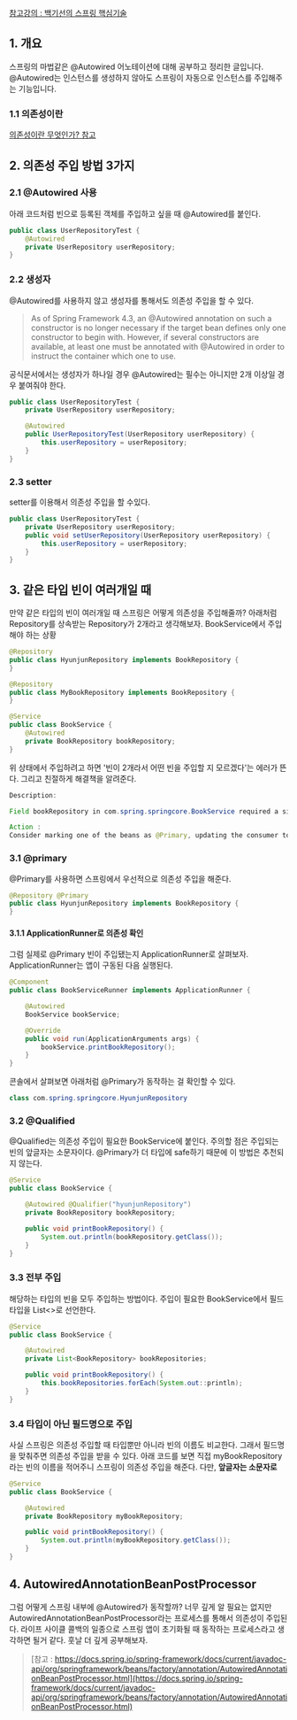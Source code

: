 [참고강의 : 백기선의 스프링 핵심기술](https://www.inflearn.com/course/spring-framework_core/dashboard)

## 1. 개요
스프링의 마법같은 @Autowired 어노테이션에 대해 공부하고 정리한 글입니다. @Autowired는 인스턴스를 생성하지 않아도 스프링이 자동으로 인스턴스를 주입해주는 기능입니다.  

### 1.1 의존성이란
[의존성이란 무엇인가? 참고](https://github.com/guswns1659/Writing/blob/3e4025dfcfc7c60d75f6b31f578baa7700ba6451/%ED%94%84%EB%A1%9C%EA%B7%B8%EB%9E%98%EB%B0%8D/Spring/2020-04-12-Spring%20-%20%EC%9D%98%EC%A1%B4%EC%84%B1%EC%9D%B4%EB%9E%80%20%EB%AC%B4%EC%97%87%EC%9D%B8%EA%B0%80.md)

## 2. 의존성 주입 방법 3가지
###  2.1 @Autowired 사용 
아래 코드처럼 빈으로 등록된 객체를 주입하고 싶을 때 @Autowired를 붙인다. 

```java
public class UserRepositoryTest {
    @Autowired
    private UserRepository userRepository;
}

```

###  2.2 생성자
@Autowired를 사용하지 않고 생성자를 통해서도 의존성 주입을 할 수 있다.
> As of Spring Framework 4.3, an @Autowired annotation on such a constructor is no longer necessary if the target bean defines only one constructor to begin with. However, if several constructors are available, at least one must be annotated with @Autowired in order to instruct the container which one to use. 

공식문서에서는 생성자가 하나일 경우 @Autowired는 필수는 아니지만 2개 이상일 경우 붙여줘야 한다. 

```java
public class UserRepositoryTest {
    private UserRepository userRepository;

    @Autowired
    public UserRepositoryTest(UserRepository userRepository) {
        this.userRepository = userRepository;
    }
}
```

###  2.3 setter
setter를 이용해서 의존성 주입을 할 수있다. 

```java
public class UserRepositoryTest {
    private UserRepository userRepository;
    public void setUserRepository(UserRepository userRepository) {
        this.userRepository = userRepository;    
    }
}
```

## 3. 같은 타입 빈이 여러개일 때
만약 같은 타입의 빈이 여러개일 때 스프링은 어떻게 의존성을 주입해줄까? 아래처럼 Repository를 상속받는 Repository가 2개라고 생각해보자. BookService에서 주입해야 하는 상황 

```java
@Repository
public class HyunjunRepository implements BookRepository {
}

@Repository
public class MyBookRepository implements BookRepository {
}

@Service
public class BookService {
    @Autowired
    private BookRepository bookRepository;
}
```

위 상태에서 주입하려고 하면 '빈이 2개라서 어떤 빈을 주입할 지 모르겠다'는 에러가 뜬다. 그리고 친절하게 해결책을 알려준다.  

```java
Description:

Field bookRepository in com.spring.springcore.BookService required a single bean, but 2 were found:

Action : 
Consider marking one of the beans as @Primary, updating the consumer to accept multiple beans, or using @Qualifier to identify the bean that should be consumed

```
### 3.1 @primary
@Primary를 사용하면 스프링에서 우선적으로 의존성 주입을 해준다. 

```java
@Repository @Primary
public class HyunjunRepository implements BookRepository {
}
```

#### 3.1.1 ApplicationRunner로 의존성 확인
그럼 실제로 @Primary 빈이 주입됐는지 ApplicationRunner로 살펴보자. ApplicationRunner는 앱이 구동된 다음 실행된다. 

```java
@Component
public class BookServiceRunner implements ApplicationRunner {

    @Autowired
    BookService bookService;

    @Override
    public void run(ApplicationArguments args) {
        bookService.printBookRepository();
    }
}
```

콘솔에서 살펴보면 아래처럼 @Primary가 동작하는 걸 확인할 수 있다. 

```java
class com.spring.springcore.HyunjunRepository
```

### 3.2 @Qualified
@Qualified는 의존성 주입이 필요한 BookService에 붙인다. 주의할 점은 주입되는 빈의 앞글자는 소문자이다. @Primary가 더 타입에 safe하기 때문에 이 방법은 추천되지 않는다. 

```java
@Service
public class BookService {

    @Autowired @Qualifier("hyunjunRepository")
    private BookRepository bookRepository;

    public void printBookRepository() {
        System.out.println(bookRepository.getClass());
    }
}
```
### 3.3 전부 주입
해당하는 타입의 빈을 모두 주입하는 방법이다. 주입이 필요한 BookService에서 필드 타입을 List<>로 선언한다. 

```java
@Service
public class BookService {

    @Autowired
    private List<BookRepository> bookRepositories;

    public void printBookRepository() {
        this.bookRepositories.forEach(System.out::println);
    }
}
```

### 3.4 타입이 아닌 필드명으로 주입
사실 스프링은 의존성 주입할 때 타입뿐만 아니라 빈의 이름도 비교한다. 그래서 필드명을 맞춰주면 의존성 주입을 받을 수 있다. 아래 코드를 보면 직접 myBookRepository라는 빈의 이름을 적어주니 스프링이 의존성 주입을 해준다. 다만, **앞글자는 소문자로** 

```java
@Service
public class BookService {

    @Autowired
    private BookRepository myBookRepository;

    public void printBookRepository() {
        System.out.println(myBookRepository.getClass());
    }
}
```

## 4. AutowiredAnnotationBeanPostProcessor
그럼 어떻게 스프링 내부에 @Autowired가 동작할까? 너무 깊게 알 필요는 없지만 AutowiredAnnotationBeanPostProcessor라는 프로세스를 통해서 의존성이 주입된다. 라이프 사이클 콜백의 일종으로 스프링 앱이 초기화될 때 동작하는 프로세스라고 생각하면 될거 같다. 훗날 더 깊게 공부해보자.  
> [참고 : https://docs.spring.io/spring-framework/docs/current/javadoc-api/org/springframework/beans/factory/annotation/AutowiredAnnotationBeanPostProcessor.html](https://docs.spring.io/spring-framework/docs/current/javadoc-api/org/springframework/beans/factory/annotation/AutowiredAnnotationBeanPostProcessor.html)
